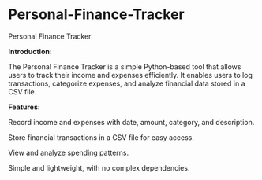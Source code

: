 # Personal-Finance-Tracker

Personal Finance Tracker

**Introduction:**

The Personal Finance Tracker is a simple Python-based tool that allows users to track their income and expenses efficiently. It enables users to log transactions, categorize expenses, and analyze financial data stored in a CSV file.

**Features:**

Record income and expenses with date, amount, category, and description.

Store financial transactions in a CSV file for easy access.

View and analyze spending patterns.

Simple and lightweight, with no complex dependencies.
